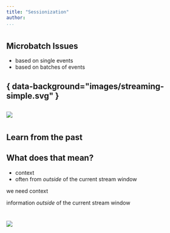 ```yaml
---
title: "Sessionization"
author:
...
```


#
## Microbatch Issues

- based on single events
- based on batches of events

## { data-background="images/streaming-simple.svg" }


##

![](images/play-state.jpg)


#
## Learn from the past

## What does that mean?

- context
- often from _outside_ of the current stream window

<div class="notes">
we need context

information _outside_ of the current stream window
</div>

#

<img class="logo" src="images/berkeley-school-of-information-logo.png"/>
